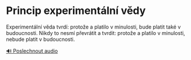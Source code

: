 # Princip experimentální vědy

<speak>
<prosody rate="95%" pitch="+0%">
<emphasis level="strong">Experimentální věda tvrdí: protože a platilo v minulosti, bude platit také v budoucnosti</emphasis>. <emphasis level="moderate">Nikdy to nesmí převrátit a tvrdit: protože a platilo v minulosti, nebude platit v budoucnosti</emphasis>.
</prosody>
</speak>

[🔊 Poslechnout audio](/data/7-paragraphs/audio/chapter_54/para_010-Experimentln-vda-tvrd-protoe-a-platilo-v-min.mp3) 
